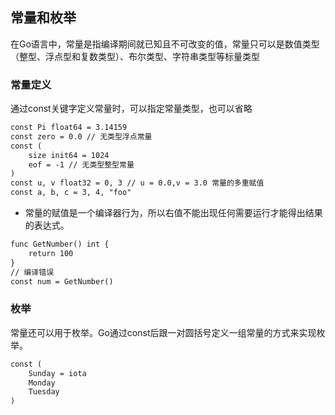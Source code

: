 ## 常量和枚举
在Go语言中，常量是指编译期间就已知且不可改变的值，常量只可以是数值类型（整型、浮点型和复数类型）、布尔类型、字符串类型等标量类型

### 常量定义
通过const关键字定义常量时，可以指定常量类型，也可以省略
```html
const Pi float64 = 3.14159
const zero = 0.0 // 无类型浮点常量
const (
    size init64 = 1024
    eof = -1 // 无类型整型常量
)
const u, v float32 = 0, 3 // u = 0.0,v = 3.0 常量的多重赋值
const a, b, c = 3, 4, "foo"
```

* 常量的赋值是一个编译器行为，所以右值不能出现任何需要运行才能得出结果的表达式。
```html
func GetNumber() int {
    return 100
}
// 编译错误
const num = GetNumber()
```
### 枚举
常量还可以用于枚举。Go通过const后跟一对圆括号定义一组常量的方式来实现枚举。
```html
const (
    Sunday = iota
    Monday
    Tuesday
)
```